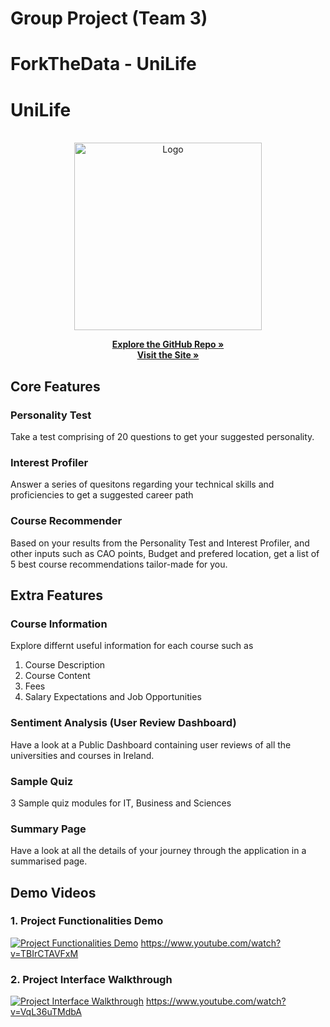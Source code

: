 # Group Project (Team 3)

# ForkTheData - UniLife




<!-- Project Title -->
# UniLife

<!-- PROJECT LOGO -->

<br />
<div align = "center">
  <a href="https://www.unilife.ml">
    <img src="https://i.postimg.cc/hjM5vZ7Y/Screenshot-2022-12-14-184600.jpg" alt="Logo" width="300rem">
  </a>
 <p align="center">
    <a href="https://github.com/sanvidpunde/MyUniLifeSimulation"><strong>Explore the GitHub Repo »</strong></a>
    <br />
    <a href="https://www.unilife.ml"><strong>Visit the Site »</strong></a>
  </p>
</div>

## Core Features

### Personality Test
Take a test comprising of 20 questions to get your suggested personality.

### Interest Profiler
Answer a series of quesitons regarding your technical skills and proficiencies to get a suggested career path

### Course Recommender
Based on your results from the Personality Test and Interest Profiler, and other inputs such as CAO points, Budget and prefered location, get a list of 5 best course recommendations tailor-made for you.


## Extra Features

### Course Information
Explore differnt useful information for each course such as
1.  Course Description
2.  Course Content
3.  Fees
4.  Salary Expectations and Job Opportunities

### Sentiment Analysis (User Review Dashboard)

Have a look at a Public Dashboard containing user reviews of all the universities and courses in Ireland.

### Sample Quiz

3 Sample quiz modules for IT, Business and Sciences

### Summary Page

Have a look at all the details of your journey through the application in a summarised page.


## Demo Videos


### 1. Project Functionalities Demo

[![Project Functionalities Demo](https://i.postimg.cc/d1ChtGyz/Screenshot-2022-12-14-182909.jpg)](https://www.youtube.com/watch?v=TBIrCTAVFxM "Project Functionalities Demo - Click to Watch!")
https://www.youtube.com/watch?v=TBIrCTAVFxM


### 2. Project Interface Walkthrough

[![Project Interface Walkthrough](https://i.postimg.cc/NF2dpJZ5/newweewew.jpg)](https://www.youtube.com/watch?v=VqL36uTMdbA "Project Interface Walkthrough - Click to Watch!")
https://www.youtube.com/watch?v=VqL36uTMdbA
